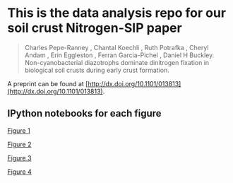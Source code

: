 # This is the data analysis repo for our soil crust Nitrogen-SIP paper

>Charles Pepe-Ranney , Chantal Koechli , Ruth Potrafka , Cheryl Andam
>, Erin Eggleston , Ferran Garcia-Pichel , Daniel H Buckley.
>Non-cyanobacterial diazotrophs dominate dinitrogen fixation in biological
>soil crusts during early crust formation. 

A preprint can be found at
[http://dx.doi.org/10.1101/013813](http://dx.doi.org/10.1101/013813).  

## IPython notebooks for each figure

[Figure 1](http://nbviewer.ipython.org/github/chuckpr/NSIP_data_analysis/blob/master/figures_and_stats/ordination_heavy_fractions.ipynb)

[Figure 2](http://nbviewer.ipython.org/github/chuckpr/NSIP_data_analysis/blob/master/figures_and_stats/l2fc.ipynb)

[Figure 3](http://nbviewer.ipython.org/github/chuckpr/NSIP_data_analysis/blob/master/figures_and_stats/trees.ipynb)

[Figure 4](http://nbviewer.ipython.org/github/chuckpr/NSIP_data_analysis/blob/master/figures_and_stats/scatter_top10.ipynb)

